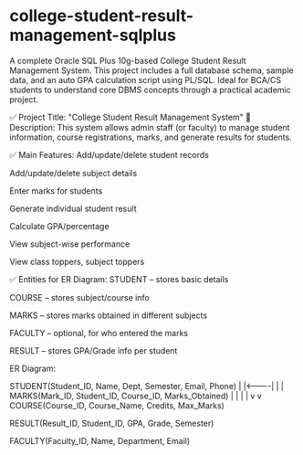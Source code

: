 # college-student-result-management-sqlplus
A complete Oracle SQL Plus 10g-based College Student Result Management System. This project includes a full database schema, sample data, and an auto GPA calculation script using PL/SQL. Ideal for BCA/CS students to understand core DBMS concepts through a practical academic project.


✅ Project Title: "College Student Result Management System"
🔹 Description:
This system allows admin staff (or faculty) to manage student information, course registrations, marks, and generate results for students.

✅ Main Features:
Add/update/delete student records

Add/update/delete subject details

Enter marks for students

Generate individual student result

Calculate GPA/percentage

View subject-wise performance

View class toppers, subject toppers

✅ Entities for ER Diagram:
STUDENT – stores basic details

COURSE – stores subject/course info

MARKS – stores marks obtained in different subjects

FACULTY – optional, for who entered the marks

RESULT – stores GPA/Grade info per student



ER Diagram:

STUDENT(Student_ID, Name, Dept, Semester, Email, Phone)
|
|<----|
|     |
MARKS(Mark_ID, Student_ID, Course_ID, Marks_Obtained)
      |                |
      |                |
      v                v
COURSE(Course_ID, Course_Name, Credits, Max_Marks)

RESULT(Result_ID, Student_ID, GPA, Grade, Semester)

FACULTY(Faculty_ID, Name, Department, Email)
